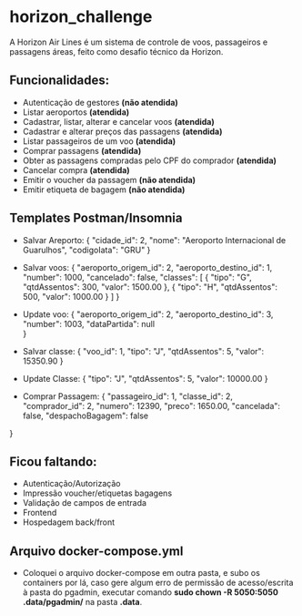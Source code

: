 # horizon_challenge
A Horizon Air Lines é um sistema de controle de voos, passageiros e passagens áreas, feito como desafio técnico da Horizon.

## Funcionalidades:
- Autenticação de gestores **(não atendida)**
- Listar aeroportos **(atendida)**
- Cadastrar, listar, alterar e cancelar voos **(atendida)**
- Cadastrar e alterar preços das passagens **(atendida)**
- Listar passageiros de um voo **(atendida)**
- Comprar passagens **(atendida)**
- Obter as passagens compradas pelo CPF do comprador **(atendida)**
- Cancelar compra **(atendida)**
- Emitir o voucher da passagem **(não atendida)**
- Emitir etiqueta de bagagem **(não atendida)**

## Templates Postman/Insomnia

- Salvar Areporto:
{
    "cidade_id": 2,
    "nome": "Aeroporto Internacional de Guarulhos",
    "codigoIata": "GRU"
}

- Salvar voos:
{
    "aeroporto_origem_id": 2,
    "aeroporto_destino_id": 1,
    "number": 1000,
    "cancelado": false,
    "classes": [
        {
            "tipo": "G",
            "qtdAssentos": 300,
            "valor": 1500.00
        },
        {
            "tipo": "H",
            "qtdAssentos": 500,
            "valor": 1000.00
        }
    ]
}

- Update voo:
{
    "aeroporto_origem_id": 2,
    "aeroporto_destino_id": 3,
    "number": 1003,
    "dataPartida": null    
}

- Salvar classe:
{
    "voo_id": 1,
    "tipo": "J",
    "qtdAssentos": 5,
    "valor": 15350.90
}

- Update Classe:
{
    "tipo": "J",
    "qtdAssentos": 5,
    "valor": 10000.00
}

- Comprar Passagem:
{
    "passageiro_id": 1,
    "classe_id": 2,
    "comprador_id": 2,
    "numero": 12390,
    "preco": 1650.00,
    "cancelada": false,
    "despachoBagagem": false

}

## Ficou faltando:
- Autenticação/Autorização
- Impressão voucher/etiquetas bagagens
- Validação de campos de entrada
- Frontend
- Hospedagem back/front

## Arquivo docker-compose.yml
- Coloquei o arquivo docker-compose em outra pasta, e subo os containers por lá, caso gere algum erro de permissão de acesso/escrita à pasta do pgadmin, executar comando **sudo chown -R 5050:5050 .data/pgadmin/** na pasta **.data**. 
